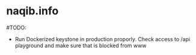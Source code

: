 # naqib.info


#TODO:
- Run Dockerized keystone in production proporly. Check access to /api playground and make sure that is blocked from www